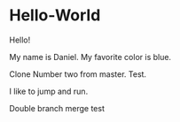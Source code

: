 # Hello-World
Hello!

My name is Daniel. My favorite color is blue.

Clone Number two from master. Test. 

I like to jump and run.

Double branch merge test
